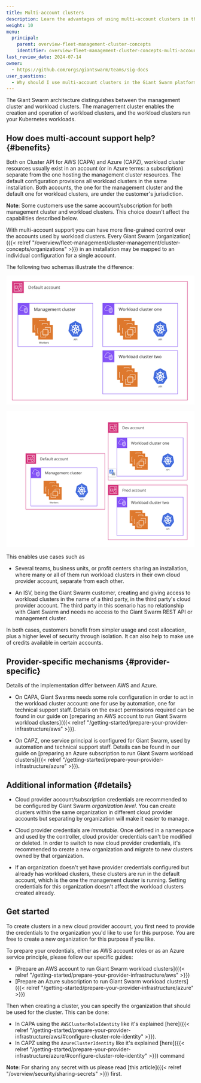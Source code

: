 ```yaml
---
title: Multi-account clusters
description: Learn the advantages of using multi-account clusters in the Giant Swarm platform.
weight: 10
menu:
  principal:
    parent: overview-fleet-management-cluster-concepts
    identifier: overview-fleet-management-cluster-concepts-multi-account
last_review_date: 2024-07-14
owner:
  - https://github.com/orgs/giantswarm/teams/sig-docs
user_questions:
  - Why should I use multi-account clusters in the Giant Swarm platform?
---
```


The Giant Swarm architecture distinguishes between the management cluster and workload clusters. The management cluster enables the creation and operation of workload clusters, and the workload clusters run your Kubernetes workloads.

## How does multi-account support help? {#benefits}

Both on Cluster API for AWS (CAPA) and Azure (CAPZ), workload cluster resources usually exist in an account (or in Azure terms: a subscription) separate from the one hosting the management cluster resources. The default configuration provisions all workload clusters in the same installation. Both accounts, the one for the management cluster and the default one for workload clusters, are under the customer's jurisdiction.

__Note__: Some customers use the same account/subscription for both management cluster and workload clusters. This choice doesn't affect the capabilities described below.

With multi-account support you can have more fine-grained control over the accounts used by workload clusters. Every Giant Swarm [organization]({{< relref "/overview/fleet-management/cluster-management/cluster-concepts/organizations" >}}) in an installation may be mapped to an individual configuration for a single account.

The following two schemas illustrate the difference:

![same-account](same-account.png)

![same-account](separate-accounts.png)

This enables use cases such as

- Several teams, business units, or profit centers sharing an installation, where many or all of them run workload clusters in their own cloud provider account, separate from each other.

- An ISV, being the Giant Swarm customer, creating and giving access to workload clusters in the name of a third party, in the third party's cloud provider account. The third party in this scenario has no relationship with Giant Swarm and needs no access to the Giant Swarm REST API or management cluster.

In both cases, customers benefit from simpler usage and cost allocation, plus a higher level of security through isolation. It can also help to make use of credits available in certain accounts.

## Provider-specific mechanisms {#provider-specific}

Details of the implementation differ between AWS and Azure.

- On CAPA, Giant Swarms needs some role configuration in order to act in the workload cluster account: one for use by automation, one for technical support staff. Details on the exact permissions required can be found in our guide on [preparing an AWS account to run Giant Swarm workload clusters]({{< relref "/getting-started/prepare-your-provider-infrastructure/aws" >}}).

- On CAPZ, one service principal is configured for Giant Swarm, used by automation and technical support staff. Details can be found in our guide on [preparing an Azure subscription to run Giant Swarm workload clusters]({{< relref "/getting-started/prepare-your-provider-infrastructure/azure" >}}).

## Additional information {#details}

- Cloud provider account/subscription credentials are recommended to be configured by Giant Swarm _organization level_. You can create clusters within the same organization in different cloud provider accounts but separating by organization will make it easier to manage.

- Cloud provider credentials are _immutable_. Once defined in a namespace and used by the controller, cloud provider credentials can't be modified or deleted. In order to switch to new cloud provider credentials, it's recommended to create a new organization and migrate to new clusters owned by that organization.

- If an organization doesn't yet have provider credentials configured but already has workload clusters, these clusters are run in the default account, which is the one the management cluster is running. Setting credentials for this organization doesn't affect the workload clusters created already.

## Get started

To create clusters in a new cloud provider account, you first need to provide the credentials to the organization you'd like to use for this purpose. You are free to create a new organization for this purpose if you like.

To prepare your credentials, either as AWS account roles or as an Azure service principle, please follow our specific guides:

- [Prepare an AWS account to run Giant Swarm workload clusters]({{< relref "/getting-started/prepare-your-provider-infrastructure/aws" >}})
- [Prepare an Azure subscription to run Giant Swarm workload clusters]({{< relref "/getting-started/prepare-your-provider-infrastructure/azure" >}})

Then when creating a cluster, you can specify the organization that should be used for the cluster. This can be done:

- In CAPA using the `AWSClusterRoleIdentity` like it's explained [here]({{< relref "/getting-started/prepare-your-provider-infrastructure/aws/#configure-cluster-role-identity" >}}).
- In CAPZ using the `AzureClusterIdentity` like it's explained [here]({{< relref "/getting-started/prepare-your-provider-infrastructure/azure/#configure-cluster-role-identity" >}}) command

__Note__: For sharing any secret with us please read [this article]({{< relref "/overview/security/sharing-secrets" >}}) first.
